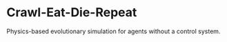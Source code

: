 # Crawl-Eat-Die-Repeat
Physics-based evolutionary simulation for agents without a control system. 


